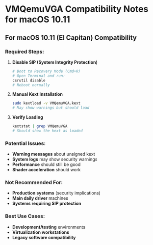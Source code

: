 # VMQemuVGA Compatibility Notes for macOS 10.11

## For macOS 10.11 (El Capitan) Compatibility

### Required Steps:
1. **Disable SIP (System Integrity Protection)**
   ```bash
   # Boot to Recovery Mode (Cmd+R)
   # Open Terminal and run:
   csrutil disable
   # Reboot normally
   ```

2. **Manual Kext Installation**
   ```bash
   sudo kextload -v VMQemuVGA.kext
   # May show warnings but should load
   ```

3. **Verify Loading**
   ```bash
   kextstat | grep VMQemuVGA
   # Should show the kext as loaded
   ```

### Potential Issues:
- **Warning messages** about unsigned kext
- **System logs** may show security warnings
- **Performance** should still be good
- **Shader acceleration** should work

### Not Recommended For:
- **Production systems** (security implications)
- **Main daily driver** machines
- **Systems requiring SIP protection**

### Best Use Cases:
- **Development/testing** environments
- **Virtualization workstations**
- **Legacy software compatibility**
